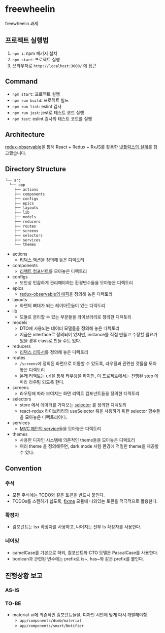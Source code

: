 # freewheelin

freewheelin 과제

## 프로젝트 실행법

1. `npm i`: npm 패키지 설치
2. `npm start`: 프로젝트 실행
3. 브라우저로 `http://localhost:3000/` 에 접근

## Command

- `npm start`: 프로젝트 실행
- `npm run build`: 프로젝트 빌드
- `npm run lint`: eslint 검사
- `npm run jest`: jest로 테스트 코드 실행
- `npm test`: eslint 검사와 테스트 코드를 실행

## Architecture

[redux-observable](https://redux-observable.js.org/)을 통해 React + Redux + RxJS를 활용한 [넷플릭스의 설계](https://youtu.be/AslncyG8whg)를 참고했습니다.

## Directory Structure

```txt
└── src
  └── app
    ├── actions
    ├── components
    ├── configs
    ├── epics
    ├── layouts
    ├── lib
    ├── models
    ├── reducers
    ├── routes
    ├── screens
    ├── selectors
    ├── services
    └── themes
```

- actions
  - [리덕스 액션](https://redux.js.org/basics/actions)을 정의해 놓은 디렉토리
- components
  - [리액트 컴포넌트](https://ko.reactjs.org/docs/components-and-props.html)를 모아놓은 디렉토리
- configs
  - 보안상 민감하게 관리해야하는 환경변수들을 모아놓은 디렉토리
- epics
  - [redux-observable의 에픽](https://redux-observable.js.org/docs/basics/Epics.html)을 정의해 놓은 디렉토리
- layouts
  - 화면의 뼈대가 되는 레이아웃들이 있는 디렉토리
- lib
  - 모듈로 분리할 수 있는 부분들을 라이브러리로 정리한 디렉토리
- models
  - DTO에 사용되는 데이터 모델들을 정의해 놓은 디렉토리
  - 지금은 interface로 정의되어 있지만, instance를 직접 만들고 수정할 필요가 있을 경우 class로 만들 수도 있다.
- reducers
  - [리덕스 리듀서](https://redux.js.org/basics/reducers)를 정의해 놓은 디렉토리
- routes
  - `/screens`에 정의된 화면으로 이동할 수 있도록, 라우팅과 관련한 것들을 모아놓은 디렉토리
  - 본래 리액트는 url을 통해 라우팅을 하지만, 이 프로젝트에서는 진행된 step 에 따라 라우팅 되도록 한다.
- screens
  - 라우팅에 따라 보여지는 화면 리액트 컴포넌트들을 정의한 디렉토리
- selectors
  - store 에서 데이터를 가져오는 [selector](https://react-redux.js.org/next/api/hooks#useselector) 를 정의한 디렉토리
  - react-redux 라이브러리의 useSelector 훅을 사용하기 위한 selector 함수들을 모아놓은 디렉토리이다.
- services
  - [MVC 패턴의 service](https://pjh3749.tistory.com/89)들을 모아놓은 디렉토리
- themes
  - 사용한 디자인 시스템에 의존적인 theme들을 모아놓은 디렉토리
  - 여러 theme 을 정의해두면, dark mode 처럼 환경에 적절한 theme을 제공할 수 있다.

## Convention

### 주석

- 모든 주석에는 TODO와 같은 토큰을 반드시 붙인다.
- TODOs를 스캔하기 쉽도록, [fixme](https://github.com/JohnPostlethwait/fixme) 모듈에 나와있는 토큰을 적극적으로 활용한다.

### 확장자

- 컴포넌트는 tsx 확장자를 사용하고, 나머지는 전부 ts 확장자를 사용한다.

### 네이밍

- camelCase를 기본으로 하되, 컴포넌트와 CTO 모델은 PascalCase를 사용한다.
- boolean과 관련된 변수에는 prefix로 is~, has~와 같은 prefix를 붙인다.

## 진행상황 보고

### AS-IS

### TO-BE

- material-ui에 의존적인 컴포넌트들을, 디자인 시안에 맞게 다시 개발해야함
  - `app/components/dumb/material`
  - `app/components/smart/Notifier`
